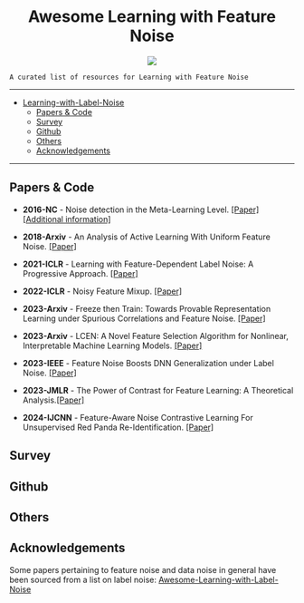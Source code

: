 <div align="center">
    <h1>Awesome Learning with Feature Noise</h1>
    <a href="https://awesome.re"><img src="https://awesome.re/badge.svg"/></a>
</div>

    A curated list of resources for Learning with Feature Noise

---

- [Learning-with-Label-Noise](#learning-with-feature-noise)
  - [Papers & Code](#papers--code)
  - [Survey](#survey)
  - [Github](#github)
  - [Others](#others)
  - [Acknowledgements](#acknowledgements)

---

## Papers & Code

* **2016-NC** - Noise detection in the Meta-Learning Level. [[Paper]](https://www.sciencedirect.com/science/article/pii/S0925231215005482) [[Additional information]](https://github.com/lpfgarcia/m2n)

* **2018-Arxiv** - An Analysis of Active Learning With Uniform Feature Noise. [[Paper]](https://ar5iv.labs.arxiv.org/html/2308.01609)

* **2021-ICLR** - Learning with Feature-Dependent Label Noise: A Progressive Approach. [[Paper]](https://ar5iv.labs.arxiv.org/html/2103.07756)

* **2022-ICLR** - Noisy Feature Mixup. [[Paper]](https://ar5iv.labs.arxiv.org/html/2308.01609)

* **2023-Arxiv** - Freeze then Train: Towards Provable Representation Learning under Spurious Correlations and Feature Noise. [[Paper]](https://ar5iv.labs.arxiv.org/html/2210.11075)

* **2023-Arxiv** - LCEN: A Novel Feature Selection Algorithm for Nonlinear, Interpretable Machine Learning Models.  [[Paper]](https://ar5iv.labs.arxiv.org/html/2402.17120)

* **2023-IEEE** - Feature Noise Boosts DNN Generalization under Label Noise. [[Paper]](https://ar5iv.labs.arxiv.org/html/2308.01609)

* **2023-JMLR** - The Power of Contrast for Feature Learning: A Theoretical Analysis.[[Paper]](https://jmlr.org/papers/v330/ji23a.html)

* **2024-IJCNN** - Feature-Aware Noise Contrastive Learning For Unsupervised Red Panda Re-Identification. [[Paper]](https://ar5iv.labs.arxiv.org/html/2405.00468)





## Survey


## Github

## Others

## Acknowledgements

Some papers pertaining to feature noise and data noise in general have been sourced from a list on label noise: [Awesome-Learning-with-Label-Noise](https://github.com/subeeshvasu/Awesome-Learning-with-Label-Noise)